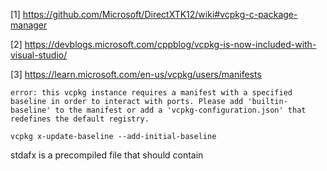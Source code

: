 [1] https://github.com/Microsoft/DirectXTK12/wiki#vcpkg-c-package-manager

[2] https://devblogs.microsoft.com/cppblog/vcpkg-is-now-included-with-visual-studio/

[3] https://learn.microsoft.com/en-us/vcpkg/users/manifests

```
error: this vcpkg instance requires a manifest with a specified baseline in order to interact with ports. Please add 'builtin-baseline' to the manifest or add a 'vcpkg-configuration.json' that redefines the default registry.
```

```
vcpkg x-update-baseline --add-initial-baseline
```

stdafx is a precompiled file that should contain